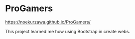 # ProGamers

https://noekurzawa.github.io/ProGamers/


This project learned me how using Bootstrap in create webs.
